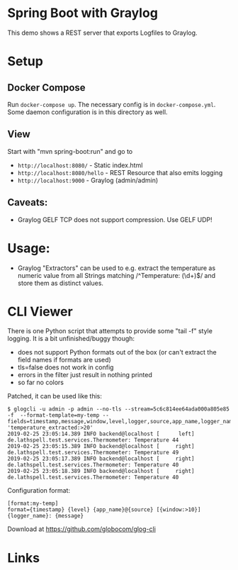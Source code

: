 Spring Boot with Graylog
========================

This demo shows a REST server that exports Logfiles to Graylog.

Setup
=====

Docker Compose
--------------

Run `docker-compose up`. The necessary config is in `docker-compose.yml`.
Some daemon configuration is in this directory as well.

View
----

Start with "mvn spring-boot:run" and go to 
* `http://localhost:8080/`              - Static index.html
* `http://localhost:8080/hello`         - REST Resource that also emits logging
* `http://localhost:9000`               - Graylog (admin/admin)

Caveats:
--------

* Graylog GELF TCP does not support compression. Use GELF UDP!

Usage:
======

* Graylog "Extractors" can be used to e.g. extract the temperature as numeric
  value from all Strings matching /^Temperature: (\d+)$/ and store them as
  distinct values.

CLI Viewer
==========

There is one Python script that attempts to provide some "tail -f" style logging.
It is a bit unfinished/buggy though:
 - does not support Python formats out of the box (or can't extract the field
   names if formats are used)
 - tls=false does not work in config
 - errors in the filter just result in nothing printed
 - so far no colors

Patched, it can be used like this:

    $ glogcli -u admin -p admin --no-tls --stream=5c6c814ee64ada000a805e85  -f  --format-template=my-temp --fields=timestamp,message,window,level,logger,source,app_name,logger_name,temperature_extracted 'temperature_extracted:>20'
    2019-02-25 23:05:14.389 INFO backend@localhost [      left] de.lathspell.test.services.Thermometer: Temperature 44
    2019-02-25 23:05:15.389 INFO backend@localhost [     right] de.lathspell.test.services.Thermometer: Temperature 49
    2019-02-25 23:05:17.389 INFO backend@localhost [     right] de.lathspell.test.services.Thermometer: Temperature 40
    2019-02-25 23:05:18.389 INFO backend@localhost [     right] de.lathspell.test.services.Thermometer: Temperature 40

Configuration format:

    [format:my-temp]
    format={timestamp} {level} {app_name}@{source} [{window:>10}] {logger_name}: {message}

Download at https://github.com/globocom/glog-cli

Links
=====


